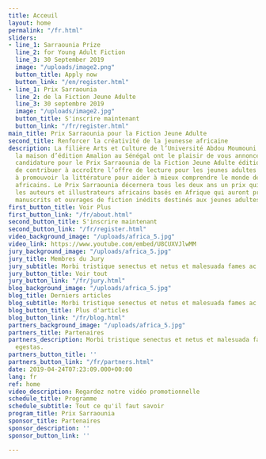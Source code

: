 ```yaml
---
title: Acceuil
layout: home
permalink: "/fr.html"
sliders:
- line_1: Sarraounia Prize
  line_2: for Young Adult Fiction
  line_3: 30 September 2019
  image: "/uploads/image2.png"
  button_title: Apply now
  button_link: "/en/register.html"
- line_1: Prix Sarraounia
  line_2: de la Fiction Jeune Adulte
  line_3: 30 septembre 2019
  image: "/uploads/image2.jpg"
  button_title: S'inscrire maintenant
  button_link: "/fr/register.html"
main_title: Prix Sarraounia pour la Fiction Jeune Adulte
second_title: Renforcer la créativité de la jeunesse africaine
description: La filière Arts et Culture de l’Université Abdou Moumouni au Niger et
  la maison d’édition Amalion au Sénégal ont le plaisir de vous annoncer l’appel à
  candidature pour le Prix Sarraounia de la Fiction Jeune Adulte édition 2020 afin
  de contribuer à accroître l’offre de lecture pour les jeunes adultes africains et
  à promouvoir la littérature pour aider à mieux comprendre le monde des adolescents
  africains. Le Prix Sarraounia décernera tous les deux ans un prix qui récompensera
  les auteurs et illustrateurs africains basés en Afrique qui auront produit les meilleurs
  manuscrits et ouvrages de fiction inédits destinés aux jeunes adultes.
first_button_title: Voir Plus
first_button_link: "/fr/about.html"
second_button_title: S'inscrire maintenant
second_button_link: "/fr/register.html"
video_background_image: "/uploads/africa_5.jpg"
video_link: https://www.youtube.com/embed/U8CUXVJlwMM
jury_background_image: "/uploads/africa_5.jpg"
jury_title: Membres du Jury
jury_subtitle: Morbi tristique senectus et netus et malesuada fames ac turpis egestas.
jury_button_title: Voir tout
jury_button_link: "/fr/jury.html"
blog_background_image: "/uploads/africa_5.jpg"
blog_title: Derniers articles
blog_subtitle: Morbi tristique senectus et netus et malesuada fames ac turpis egestas.
blog_button_title: Plus d'articles
blog_button_link: "/fr/blog.html"
partners_background_image: "/uploads/africa_5.jpg"
partners_title: Partenaires
partners_description: Morbi tristique senectus et netus et malesuada fames ac turpis
  egestas.
partners_button_title: ''
partners_button_link: "/fr/partners.html"
date: 2019-04-24T07:23:09.000+00:00
lang: fr
ref: home
video_description: Regardez notre vidéo promotionnelle
schedule_title: Programme
schedule_subtitle: Tout ce qu'il faut savoir
program_title: Prix Sarraounia
sponsor_title: Partenaires
sponsor_description: ''
sponsor_button_link: ''

---
```

